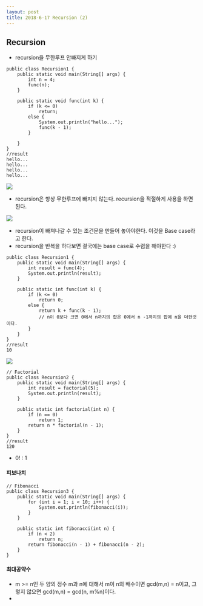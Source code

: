 ```yaml
---
layout: post
title: 2018-6-17 Recursion (2)
---
```


Recursion
----

- recursion을 무한루프 안빠지게 하기

```
public class Recursion1 {
    public static void main(String[] args) {
        int n = 4;
        func(n);
    }

    public static void func(int k) {
        if (k <= 0)
            return;
        else {
            System.out.println("hello...");
            func(k - 1);
        }

    }
}
//result
hello...
hello...
hello...
hello...
```

![](https://github.com/jaeyeon93/jaeyeon93.github.io/blob/master/images/algorithm/recursion/recursion-1.png?raw=true)

- recursion은 항상 무한루프에 빠지지 않는다. recursion을 적절하게 사용을 하면 된다.

![](https://github.com/jaeyeon93/jaeyeon93.github.io/blob/master/images/algorithm/recursion/recursion-2.png?raw=true)

- recursion이 빠져나갈 수 있는 조건문을 만들어 놓아야한다. 이것을 Base case라고 한다.
- recursion을 반복을 하다보면 결국에는 base case로 수렴을 해야한다 :)

```
public class Recursion1 {
    public static void main(String[] args) {
        int result = func(4);
        System.out.println(result);
    }

    public static int func(int k) {
        if (k <= 0)
            return 0;
        else {
            return k + func(k - 1);
            // n이 0보다 크면 0에서 n까지의 합은 0에서 n -1까지의 합에 n을 더한것이다.
        }
    }
}
//result
10
```
![](https://github.com/jaeyeon93/jaeyeon93.github.io/blob/master/images/algorithm/recursion/recursion-3.png?raw=true)


```
// Factorial
public class Recursion2 {
    public static void main(String[] args) {
        int result = factorial(5);
        System.out.println(result);
    }

    public static int factorial(int n) {
        if (n == 0)
            return 1;
        return n * factorial(n - 1);
    }
}
//result
120
```
- 0! : 1

#### 피보나치
```
// Fibonacci
public class Recursion3 {
    public static void main(String[] args) {
        for (int i = 1; i < 10; i++) {
            System.out.println(fibonacci(i));
        }
    }

    public static int fibonacci(int n) {
        if (n < 2)
            return n;
        return fibonacci(n - 1) + fibonacci(n - 2);
    }
}
```

#### 최대공약수

- m >= n인 두 양의 정수 m과 n에 대해서 m이 n의 배수이면 gcd(m,n) = n이고, 그렇지 않으면 gcd(m,n) = gcd(n, m%n)이다.
-
